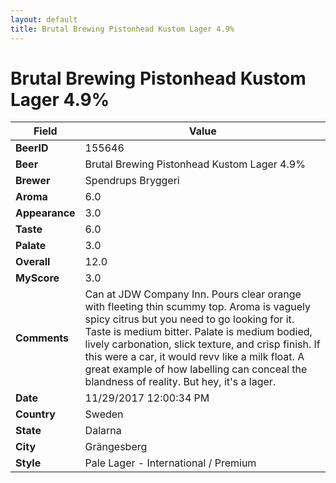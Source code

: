 ```yaml
---
layout: default
title: Brutal Brewing Pistonhead Kustom Lager 4.9%
---
```


# Brutal Brewing Pistonhead Kustom Lager 4.9%

| Field         | Value     |
|---------------|-----------|
| **BeerID** | 155646 |
| **Beer** | Brutal Brewing Pistonhead Kustom Lager 4.9% |
| **Brewer** | Spendrups Bryggeri |
| **Aroma** | 6.0 |
| **Appearance** | 3.0 |
| **Taste** | 6.0 |
| **Palate** | 3.0 |
| **Overall** | 12.0 |
| **MyScore** | 3.0 |
| **Comments** | Can at JDW Company Inn. Pours clear orange with fleeting thin scummy top. Aroma is vaguely spicy citrus but you need to go looking for it. Taste is medium bitter. Palate is medium bodied, lively carbonation, slick texture, and crisp finish. If this were a car, it would revv like a milk float. A great example of how labelling can conceal the blandness of reality. But hey, it&#39;s a lager. |
| **Date** | 11/29/2017 12:00:34 PM |
| **Country** | Sweden |
| **State** | Dalarna |
| **City** | Grängesberg |
| **Style** | Pale Lager - International / Premium |

